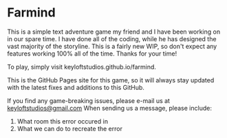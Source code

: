 # Farmind
This is a simple text adventure game my friend and I have been working on in our spare time.  I have done all of the coding, while he has designed the vast majority of the storyline.  This is a fairly new WIP, so don't expect any features working 100% all of the time.  Thanks for your time!

To play, simply visit keyloftstudios.github.io/farmind.

This is the GitHub Pages site for this game, so it will always stay updated with the latest fixes and additions to this GitHub.

If you find any game-breaking issues, please e-mail us at keyloftstudios@gmail.com
When sending us a message, please include:
1) What room this error occured in
2) What we can do to recreate the error

